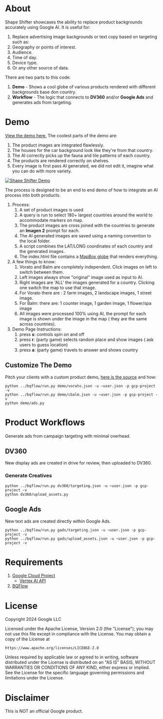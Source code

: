 # About 

Shape Shifter showcases the ability to replace product backgrounds
accurately using Google AI.  It is useful for:

1. Replace advertising image backgrounds or text copy based on targeting such as:
  1. Geography or points of interest.
  2. Audience.
  3. Time of day.
  4. Device type.
  5. Or any other source of data.

There are two parts to this code:

1. **Demo** - Shows a cool globe of various products rendered with different backgrounds base don country.
1. **Workflow** - The logic that connects to **DV360** and/or **Google Ads** and generates ads from targeting.

# Demo

[View the demo here.](https://google-marketing-solutions.github.io/shape_shifter/) The coolest parts of the demo are:

1. The product images are integrated flawlessly.
1. The houses for the car background look like they're from that country.
1. The AI correctly picks up the fauna and tile patterns of each country.
1. The products are rendered correctly on shelves.
1. Every image is first pass AI generated, we did not edit it, imagine what you can do with more variety.

[![Shape Shifter Demo](https://google-marketing-solutions.github.io/shape_shifter/shape_shifter_demo.jpg)](https://google-marketing-solutions.github.io/shape_shifter/)

The process is designed to be an end to end demo of how to integrate an AI process into both products.

1. Process:
   1. A set of product images is used 
   1. A query is run to select 180+ largest countries around the world to accommodate markers on map.  
   1. The product images are cross joined with the countries to generate an **Imagen 2** prompt for each.  
   1. The AI generated images are saved using a naming convention to the local folder.  
   1. A script combines the LAT/LONG coordinates of each country and the generated images.  
   1. The index.html file contains a [MapBox globe](https://docs.mapbox.com/mapbox-gl-js/api/markers/) that renders everything.
1. A few things to know:  
   1. Vorato and Balm are completely independent. Click images on left to switch between them.  
   2. Left images always show "original" image used as input to AI.  
   3. Right images are 'ALL' the images generated for a country. Clicking one switch the map to use that image.  
   4. For Vorato there are : 2 farm images, 2 landscape images, 1 street image.  
   5. For Balm: there are: 1 counter image, 1 garden image, 1 flower/spa image  
   6. All images were processed 100% using AI, the prompt for each image is shown under the image in the map ( they are the same across countries).
1. Demo Page Instructions:  
   1. press **s**: controls spin on and off  
   2. press **r**: (party game) selects random place and show images ( ask users to guess location)  
   3. press **a**: (party game) travels to answer and shows country  

## Customize The Demo

Pitch your clients with a custom product demo, [here is the source](https://github.com/google-marketing-solutions/shape_shifter/tree/main/demo) and how:

```
python ../bqflow/run.py demo/vorato.json -u ~user.json -p gcp-project -v
python ../bqflow/run.py demo/cbalm.json -u ~user.json -p gcp-project -v
python demo/ads.py 
```

# Product Workflows

Generate ads from campaign targeting with minimal overhead.

## DV360

New display ads are created in drive for review, then uploaded to DV360.

### Generate Creatives

```
python ../bqflow/run.py dv360/targeting.json -u ~user.json -p gcp-project -v
python dv360/upload_assets.py 
```

## Google Ads

New text ads are created directly within Google Ads.  

```
python ../bqflow/run.py gads/targeting.json -u ~user.json -p gcp-project -v
python ../bqflow/run.py gads/upload_assets.json -u ~user.json -p gcp-project -v
```

# Requirements
1. [Google Cloud Project](https://cloud.google.com)
     * [Vertex AI API](https://console.cloud.google.com/marketplace/product/google/aiplatform.googleapis.com)
1. [BQFlow](https://github.com/google-marketing-solutions/bqflow)

# License

Copyright 2024 Google LLC

Licensed under the Apache License, Version 2.0 (the "License");
you may not use this file except in compliance with the License.
You may obtain a copy of the License at

    https://www.apache.org/licenses/LICENSE-2.0

Unless required by applicable law or agreed to in writing, software
distributed under the License is distributed on an "AS IS" BASIS,
WITHOUT WARRANTIES OR CONDITIONS OF ANY KIND, either express or implied.
See the License for the specific language governing permissions and
limitations under the License.

# Disclaimer

This is NOT an official Google product.
